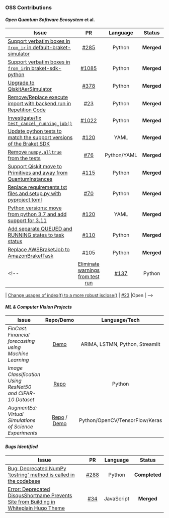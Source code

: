 ### OSS Contributions


#### _Open Quantum Software Ecosystem_ et al.

<!--
**robotAstray/robotAstray** is a ✨ _special_ ✨ repository because its `README.md` (this file) appears on your GitHub profile.

Here are some ideas to get you started: -->


| Issue | PR   |  Language |Status   |
| ---   | :---: | :---: | :---: |
| [Support verbatim boxes in `from_ir` in default-braket-simulator ](https://github.com/amazon-braket/amazon-braket-sdk-python/issues/972) |  [#285](https://github.com/amazon-braket/amazon-braket-default-simulator-python/pull/285)  | Python | **Merged** |
| [Support verbatim boxes in `from_ir`in braket-sdk-python ](https://github.com/amazon-braket/amazon-braket-sdk-python/issues/972) |  [#1085](https://github.com/amazon-braket/amazon-braket-sdk-python/pull/1085)  | Python | **Merged** |
| [Upgrade to QiskitAerSimulator](https://github.com/qiskit-community/qiskit-qec/issues/367) |  [#378](https://github.com/qiskit-community/qiskit-qec/pull/378)   | Python | **Merged**  |
| [Remove/Replace execute import with backend.run in Repetition Code](https://github.com/qiskit-community/lindbladmpo/issues/247) |  [#23](https://github.com/qiskit-community/qiskit-qec/pull/381)   | Python | **Merged**  |
| [Investigate/fix `test_cancel_running_job()`](https://github.com/Qiskit/qiskit-ibm-runtime/issues/1019)|[#1022](https://github.com/Qiskit/qiskit-ibm-runtime/pull/1022)| Python | **Merged**|
| [Update python tests to match the support versions of the Braket SDK](https://github.com/qiskit-community/qiskit-braket-provider/issues/119)|[#120](https://github.com/qiskit-community/qiskit-braket-provider/pull/120)| YAML | **Merged**|
|[Remove `numpy.alltrue` from the tests](https://github.com/qiskit-community/qiskit-cold-atom/issues/75)|[#76](https://github.com/qiskit-community/qiskit-cold-atom/pull/76)|Python/YAML| **Merged**|
| [Support Qiskit move to Primitives and away from QuantumInstances](https://github.com/qiskit-community/qiskit-braket-provider/issues/83) |  [#115](https://github.com/qiskit-community/qiskit-braket-provider/pull/115)   | Python | **Merged**|
| [Replace requirements txt files and setup.py with pyproject.toml](https://github.com/qiskit-community/quantum-prototype-template/issues/61) | [#70](https://github.com/qiskit-community/quantum-prototype-template/pull/70)   | Python | **Merged**|
| [Python versions: move from python 3.7 and add support for 3.11](https://github.com/qiskit-community/qiskit-braket-provider/issues/117)|[#120](https://github.com/qiskit-community/qiskit-braket-provider/pull/120)|  YAML | **Merged**|
| [Add separate QUEUED and RUNNING states to task status](https://github.com/qiskit-community/qiskit-braket-provider/issues/46) | [#110](https://github.com/qiskit-community/qiskit-braket-provider/pull/110)  | Python | **Merged**|
| [Replace AWSBraketJob to AmazonBraketTask](https://github.com/qiskit-community/qiskit-braket-provider/issues/45) |  [#105](https://github.com/qiskit-community/qiskit-braket-provider/pull/105)   | Python | **Merged**|
<!--| [Eliminate warnings from test run](https://github.com/CQCL/pytket-qiskit/issues/19) |  [#137](https://github.com/CQCL/pytket-qiskit/pull/137)   |Python | **Merged**|

| [Change usages of index(t) to a more robust isclose()](https://github.com/qiskit-community/lindbladmpo/issues/11) |  [#23](https://github.com/qiskit-community/lindbladmpo/pull/23)   |Open  | -->

#### _ML & Computer Vision Projects_

| Issue | Repo/Demo   |  Language/Tech |
| ---   | :---: | :---: |
|_FinCast: Financial forecasting using Machine Learning_|[Demo](https://devpost.com/software/fincast)|ARIMA, LSTMN, Python, Streamlit|
|_Image Classification Using ResNet50 and CIFAR-10 Dataset_ |[Repo](https://github.com/robotastray/ImageClassificationUsingResNet50) |Python| 
|_AugmentEd: Virtual Simulations of Science Experiments_|[Repo](https://github.com/robotastray/AugmentEd) / [Demo](https://www.youtube.com/watch?v=hXH4LOHEFIQ&t=1s)|Python/OpenCV/TensorFlow/Keras|

#### _Bugs Identified_


| Issue | PR   |  Language |Status   |
| ---   | :---: | :---: | :---: |
| [Bug: Deprecated NumPy 'tostring' method is called in the codebase ](https://github.com/amazon-braket/amazon-braket-default-simulator-python/issues/286) |  [#288](https://github.com/amazon-braket/amazon-braket-default-simulator-python/pull/288)   | Python | **Completed**  |
| [Error: Deprecated DisqusShortname Prevents Site from Building in Whiteplain Hugo Theme](https://github.com/taikii/whiteplain/issues/35) |  [#34](https://github.com/taikii/whiteplain/pull/34)   | JavaScript | **Merged**  |



